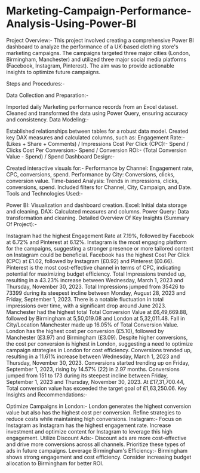 # Marketing-Campaign-Performance-Analysis-Using-Power-BI

Project Overview:- This project involved creating a comprehensive Power BI dashboard to analyze the performance of a UK-based clothing store's marketing campaigns. The campaigns targeted three major cities (London, Birmingham, Manchester) and utilized three major social media platforms (Facebook, Instagram, Pinterest). The aim was to provide actionable insights to optimize future campaigns.

Steps and Procedures:-

Data Collection and Preparation:-

Imported daily Marketing performance records from an Excel dataset.
Cleaned and transformed the data using Power Query, ensuring accuracy and consistency.
Data Modeling:-

Established relationships between tables for a robust data model.
Created key DAX measures and calculated columns, such as:
Engagement Rate:- (Likes + Share + Comments) / Impressions
Cost Per Click (CPC):- Spend / Clicks
Cost Per Conversion:- Spend / Conversion
ROI:- (Total Conversion Value - Spend) / Spend
Dashboard Design:-

Created interactive visuals for:-
Performance by Channel: Engagement rate, CPC, conversions, spend.
Performance by City: Conversions, clicks, conversion value.
Time-based Analysis: Trends in impressions, clicks, conversions, spend.
Included filters for Channel, City, Campaign, and Date.
Tools and Technologies Used:-

Power BI: Visualization and dashboard creation.
Excel: Initial data storage and cleaning.
DAX: Calculated measures and columns.
Power Query: Data transformation and cleaning.
Detailed Overview Of Key Insights (Summary Of Project):-

Instagram had the highest Engagement Rate at 7.19%, followed by Facebook at 6.72% and Pinterest at 6.12%.﻿﻿ Instagram is the most engaging platform for the campaigns, suggesting a stronger presence or more tailored content on Instagram could be beneficial.
Facebook has the highest Cost Per Click (CPC) at £1.02, followed by Instagram (£0.92) and Pinterest (£0.66).
Pinterest is the most cost-effective channel in terms of CPC, indicating potential for maximizing budget efficiency.
Total Impressions trended up, resulting in a 43.23% increase between Wednesday, March 1, 2023 and Thursday, November 30, 2023.﻿﻿﻿﻿ Total Impressions jumped from 35426 to 73399 during its steepest incline between Monday, August 28, 2023 and Friday, September 1, 2023.﻿﻿ There is a notable fluctuation in total impressions over time, with a significant drop around June 2023.
Manchester had the highest total Total Conversion Value at £6,49,669.88, followed by Birmingham at 5,50,019.08 and London at 5,32,011.48.
Fall in City/Location Manchester made up 16.05% of Total Conversion Value.﻿﻿ London has the highest cost per conversion (£5.10), followed by Manchester (£3.97) and Birmingham (£3.09). Despite higher conversions, the cost per conversion is highest in London, suggesting a need to optimize campaign strategies in London for cost efficiency.
Conversions trended up, resulting in a 11.61% increase between Wednesday, March 1, 2023 and Thursday, November 30, 2023.
Conversions started trending up on Friday, September 1, 2023, rising by 14.57% (22) in 2.97 months.
Conversions jumped from 151 to 173 during its steepest incline between Friday, September 1, 2023 and Thursday, November 30, 2023.
At £17,31,700.44, Total conversion value has exceeded the target goal of £1,63,250.06.
Key Insights and Recommendations:-

Optimize Campaigns in London:- London generates the highest conversion value but also has the highest cost per conversion. Refine strategies to reduce costs while maintaining high conversions.
Instagram:- Focus on Instagram as Instagram has the highest engagement rate. Increase investment and optimize content for Instagram to leverage this high engagement.
Utilize Discount Ads:- Discount ads are more cost-effective and drive more conversions across all channels. Prioritize these types of ads in future campaigns.
Leverage Birmingham's Efficiency:- Birmingham shows strong engagement and cost efficiency. Consider increasing budget allocation to Birmingham for better ROI.
